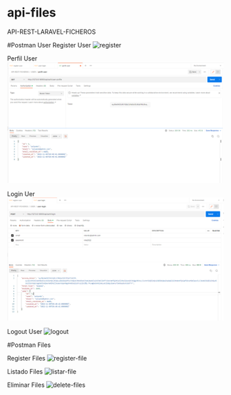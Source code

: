 # api-files
 API-REST-LARAVEL-FICHEROS


 #Postman User
 Register User
  ![register](
https://github.com/CROS17/api-files/blob/mainimagenes-postman/register.png)

Perfil User
 ![perfil](
https://github.com/CROS17/api-files/blob/main/images-postman/perfil.png)

Login Uer
 ![login](
https://github.com/CROS17/api-files/blob/main/images-postman/login.png)

Logout User
 ![logout](
https://github.com/CROS17/api-files/imagenes-postman/logout.png)

 #Postman Files

 Register Files
 ![register-file](
	https://github.com/CROS17/api-files/imagenes-postman/register-file.png)

 Listado Files
  ![listar-file](
 https://github.com/CROS17/api-files/imagenes-postman/listar-files.png)

 Eliminar Files
![delete-files](
	https://github.com/CROS17/api-files/imagenes-postman/delet-files.png)


<!-- linkendin  -->
<!-- https://www.linkedin.com/in/rolando-orejuela-sosa/ -->